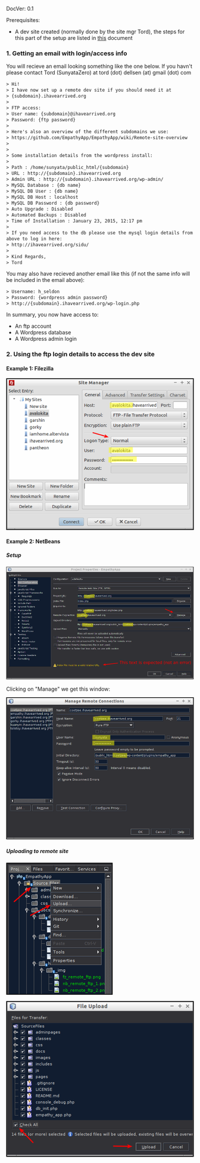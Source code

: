 DocVer: 0.1


Prerequisites:
* A dev site created (normally done by the site mgr Tord), the steps for this part of the setup are listed in [this](setting-up-a-new-site.md) document


### 1. Getting an email with login/access info

You will recieve an email looking something like the one below. If you havn't please contact Tord (SunyataZero) at tord (dot) dellsen (at) gmail (dot) com

```
> Hi!
> I have now set up a remote dev site if you should need it at
> {subdomain}.ihavearrived.org
> 
> FTP access:
> User name: {subdomain}@ihavearrived.org
> Password: {ftp password}
> 
> Here's also an overview of the different subdomains we use:
> https://github.com/EmpathyApp/EmpathyApp/wiki/Remote-site-overview
> 
> 
> Some installation details from the wordpress install:
> 
> Path : /home/sunyata/public_html/{subdomain}
> URL : http://{subdomain}.ihavearrived.org
> Admin URL : http://{subdomain}.ihavearrived.org/wp-admin/
> MySQL Database : {db name}
> MySQL DB User : {db name}
> MySQL DB Host : localhost
> MySQL DB Password : {db password}
> Auto Upgrade : Disabled
> Automated Backups : Disabled
> Time of Installation : January 23, 2015, 12:17 pm
> 
> If you need access to the db please use the mysql login details from above to log in here:
> http://ihavearrived.org/sidu/
> 
> Kind Regards,
> Tord
```

You may also have recieved another email like this (if not the same info will be included in the email above):
```
> Username: h_seldon
> Password: {wordpress admin password}
> http://{subdomain}.ihavearrived.org/wp-login.php
```

In summary, you now have access to:
* An ftp account
* A Wordpress database
* A Wordpress admin login


### 2. Using the ftp login details to access the dev site

#### Example 1: Filezilla

![fz_remote_ftp](_img/fz_remote_ftp.png)

#### Example 2: NetBeans

##### Setup

![nb_remote_ftp_1](_img/nb_remote_ftp_1.png)

Clicking on "Manage" we get this window:

![nb_remote_ftp_2](_img/nb_remote_ftp_2.png)

##### Uploading to remote site

![nb_remote_ftp_3](_img/nb_remote_ftp_3.png)

![nb_remote_ftp_4](_img/nb_remote_ftp_4.png)

